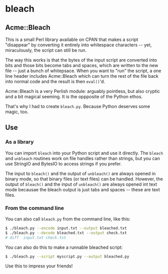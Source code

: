# bleach

## Acme::Bleach

This is a small Perl library available on CPAN that makes a script "disappear"
by converting it entirely into whitespace characters -- yet, miraculously, the
script can still be run.

The way this works is that the bytes of the input script are converted into
bits and those bits become tabs and spaces, which are written to the new file --
just a bunch of whitepsace. When you want to "run" the script, a one line header
includes Acme::Bleach which can turn the rest of the file back into normal code
and the result is then `eval()`'d.

Acme::Bleach is a very Perlish module: arguably pointless, but also cryptic
and a bit magical seeming. It is the oppposite of the Python ethos.

That's why I had to create `bleach.py`. Because Python deserves some magic,
too.

## Use

### As a library

You can import `bleach` into your Python script and use it directly. The 
`bleach` and `unbleach` routines work on file handles rather than strings,
but you can use StringIO and BytesIO to access strings if you prefer.

The input to `bleach()` and the output of `unbleach()` are always opened
in binary mode, so that binary files (or text files) can be handled. However,
the output of `bleach()` and the input of `unbleach()` are always opened
int text mode becausae the bleach output is just tabs and spaces -- these 
are text files.

### From the command line

You can also call `bleach.py` from the command line, like this:

```bash
$ ./bleach.py --encode input.txt --output bleached.txt
$ ./bleach.py --decode bleached.txt --output check.txt
# diff  input.txt check.txt
```

You can also do this to make a runnable bleached script:

```bash
$ ./bleach.py --script myscript.py --output bleached.py
```

Use this to impress your friends!


